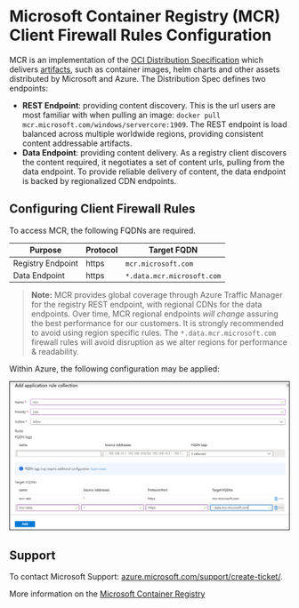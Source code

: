 # Microsoft Container Registry (MCR) Client Firewall Rules Configuration

MCR is an implementation of the [OCI Distribution Specification][oci-spec] which delivers [artifacts][oci-artifacts], such as container images, helm charts and other assets distributed by Microsoft and Azure. The Distribution Spec defines two endpoints:

- **REST Endpoint**: providing content discovery. This is the url users are most familiar with when pulling an image: `docker pull mcr.microsoft.com/windows/servercore:1909`. The REST endpoint is load balanced across multiple worldwide regions, providing consistent content addressable artifacts.
- **Data Endpoint**: providing content delivery. As a registry client discovers the content required, it negotiates a set of content urls, pulling from the data endpoint. To provide reliable delivery of content, the data endpoint is backed by regionalized CDN endpoints.

## Configuring Client Firewall Rules

To access MCR, the following FQDNs are required.

| Purpose | Protocol | Target FQDN |
| - | - | - |
| Registry Endpoint | https | `mcr.microsoft.com` |
| Data Endpoint | https | `*.data.mcr.microsoft.com` |

> **Note:** MCR provides global coverage through Azure Traffic Manager for the registry REST endpoint, with regional CDNs for the data endpoints.
> Over time, MCR regional endpoints _will change_ assuring the best performance for our customers. It is strongly recommended to avoid using region specific rules. The `*.data.mcr.microsoft.com` firewall rules will avoid disruption as we alter regions for performance & readability.

Within Azure, the following configuration may be applied:

![Azure Application Rule](./media/mcr-client-firewall-rules.png)

## Support

To contact Microsoft Support: [azure.microsoft.com/support/create-ticket/](https://azure.microsoft.com/support/create-ticket/).

More information on the [Microsoft Container Registry][mcr]

[azure-safe-deployment]: https://azure.microsoft.com/blog/advancing-safe-deployment-practices/
[mcr]:                   https://aka.ms/mcr
[oci-spec]:              https://github.com/opencontainers/distribution-spec
[oci-artifacts]:         https://github.com/opencontainers/artifacts
